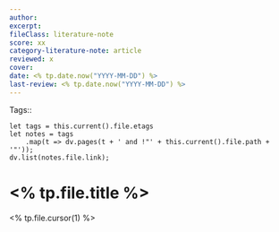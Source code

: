 ```yaml
---
author:  
excerpt:  
fileClass: literature-note  
score: xx 
category-literature-note: article  
reviewed: x  
cover:  
date: <% tp.date.now("YYYY-MM-DD") %>  
last-review: <% tp.date.now("YYYY-MM-DD") %>  
---
```

Tags:: 
~~~dataviewjs
let tags = this.current().file.etags
let notes = tags
	.map(t => dv.pages(t + ' and !"' + this.current().file.path + '"'));
dv.list(notes.file.link);
~~~

# <% tp.file.title %>

<% tp.file.cursor(1) %>